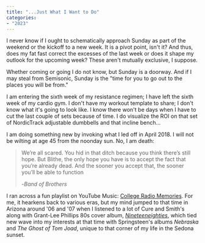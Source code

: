 ```yaml
---
title: "...Just What I Want to Do"
categories:
- "2023"
---
```


I never know if I ought to schematically approach Sunday as part of the weekend or the kickoff to a new week.  It is a pivot point, isn't it?  And thus, does my fat fast correct the excesses of the last week or does it shape my outlook for the upcoming week?  These aren't mutually exclusive, I suppose.  

Whether coming or going I do not know, but Sunday is a doorway.  And if I may steal from Semisonic, Sunday is the "time for you to go out to the places you will be from."

I am entering the sixth week of my resistance regimen;  I have left the sixth week of my cardio gym.  I don't have my workout template to share; I don't know what it's going to look like.  I know there won't be days when I have to cut the last couple of sets because of time.  I do visualize the ROI on that set of NordicTrack adjustable dumbbells and that incline bench... 

I am doing something new by invoking what I led off in April 2018.  I will not be wilting at age 45 from the noonday sun.  No, I am death:

> We’re all scared. You hid in that ditch because you think there’s still hope. But Blithe, the only hope you have is to accept the fact that you’re already dead. And the sooner you accept that, the sooner you’ll be able to function 
>
> -*Band of Brothers*

I ran across a fun playlist on YouTube Music: [College Radio Memories](https://music.youtube.com/playlist?list=RDCLAK5uy_kOp_Jn5cqp0lkCY6jQ2xRxekyGT_txl6Y&feature=share&playnext=1).  For me, it hearkens back to various eras, but my mind jumped to that time in Arizona around '06 and '07 when I listened to a lot of Cure and Smith's along with Grant-Lee Phillips 80s cover album, [*Nineteeneighties*](https://music.youtube.com/playlist?list=OLAK5uy_nXBsl5QjY3pTiNBxRU4FMeLEjzEOtKxMQ&feature=share), which tied new wave into my interests at that time with Springsteen's albums *Nebraska* and *The Ghost of Tom Joad*, unique to that corner of my life in the Sedona sunset.
